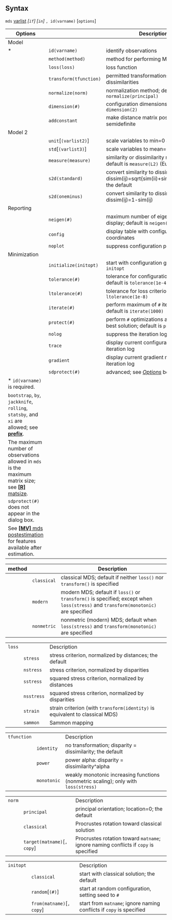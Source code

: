 ## Syntax

`mds`
[varlist](http://www.stata.com/help.cgi?varlist)
_\[`if`\] \[`in`\]_ `, id(varname)`
\[`options`\]

| Options                                                                                                                                                                               |                            | Description                                                                                                                                               |
|---------------------------------------------------------------------------------------------------------------------------------------------------------------------------------------|----------------------------|-----------------------------------------------------------------------------------------------------------------------------------------------------------|
| Model                                                                                                                                                                                 |                            |                                                                                                                                                           |
| \*                                                                                                                                                                                    | `id(varname)`              | identify observations                                                                                                                                     |
|                                                                                                                                                                                       | `method(method)`           | method for performing MDS                                                                                                                                 |
|                                                                                                                                                                                       | `loss(loss)`               | loss function                                                                                                                                             |
|                                                                                                                                                                                       | `transform(tfunction)`     | permitted transformations of dissimilarities                                                                                                              |
|                                                                                                                                                                                       | `normalize(norm)`          | normalization method; default is `normalize(principal)`                                                                                                   |
|                                                                                                                                                                                       | `dimension(#)`             | configuration dimensions; default is `dimension(2)`                                                                                                       |
|                                                                                                                                                                                       | `addconstant`              | make distance matrix positive semidefinite                                                                                                                |
| Model 2                                                                                                                                                                               |                            |                                                                                                                                                           |
|                                                                                                                                                                                       | `unit`\[`(varlist2)`\] | scale variables to min=0 and max=1                                                                                                                        |
|                                                                                                                                                                                       | `std`\[`(varlist3)`\]  | scale variables to mean=0 and sd=1                                                                                                                        |
|                                                                                                                                                                                       | `measure(measure)`         | similarity or dissimilarity measure; default is `measure(L2)` (Euclidean)                                                                                 |
|                                                                                                                                                                                       | `s2d(standard)`        | convert similarity to dissimilarity: dissim(ij)=sqrt{sim(ii)+sim(jj)-2sim(ij)}; the default |
|                                                                                                                                                                                       | `s2d(oneminus)`        | convert similarity to dissimilarity: dissim(ij)=1-sim(ij)                                                                                                 |
| Reporting                                                                                                                                                                             |                            |                                                                                                                                                           |
|                                                                                                                                                                                       | `neigen(#)`                | maximum number of eigenvalues to display; default is `neigen(10)`                                                                                         |
|                                                                                                                                                                                       | `config`                   | display table with configuration coordinates                                                                                                              |
|                                                                                                                                                                                       | `noplot`                   | suppress configuration plot                                                                                                                               |
| Minimization                                                                                                                                                                          |                            |                                                                                                                                                           |
|                                                                                                                                                                                       | `initialize(initopt)`      | start with configuration given in `initopt`                                                                                                               |
|                                                                                                                                                                                       | `tolerance(#)`             | tolerance for configuration matrix; default is `tolerance(1e-4)`                                                                                          |
|                                                                                                                                                                                       | `ltolerance(#)`            | tolerance for loss criterion; default is `ltolerance(1e-8)`                                                                                               |
|                                                                                                                                                                                       | `iterate(#)`               | perform maximum of `#` iterations; default is `iterate(1000)`                                                                                             |
|                                                                                                                                                                                       | `protect(#)`               | perform `#` optimizations and report best solution; default is `protect(1)`                                                                               |
|                                                                                                                                                                                       | `nolog`                    | suppress the iteration log                                                                                                                                |
|                                                                                                                                                                                       | `trace`                    | display current configuration in iteration log                                                                                                            |
|                                                                                                                                                                                       | `gradient`                 | display current gradient matrix in iteration log                                                                                                          |
|                                                                                                                                                                                       | `sdprotect(#)`             | advanced; see [<var class="command">Options</var><strong></strong>](#sdprotect()) below                                        |
| \* `id(varname)` is required.                                                                                                                                                         |                            |                                                                                                                                                           |
| `bootstrap`, `by`, `jackknife`, `rolling`, `statsby`, and `xi` are allowed; see [<strong>prefix</strong>](http://www.stata.com/help.cgi?prefix).           |                            |                                                                                                                                                           |
| The maximum number of observations allowed in `mds` is the maximum matrix size; see [<strong>[R]</strong> matsize](http://www.stata.com/help.cgi?matsize). |                            |                                                                                                                                                           |
| `sdprotect(#)` does not appear in the dialog box.                                                                                                                                     |                            |                                                                                                                                                           |
| See [<strong>[MV]</strong> mds postestimation](http://www.stata.com/help.cgi?mds_postestimation) for features available after estimation.                  |                            |                                                                                                                                                           |

| method |             | Description                                                                                                                        |
|--------|-------------|------------------------------------------------------------------------------------------------------------------------------------|
|        | `classical` | classical MDS; default if neither `loss()` nor `transform()` is specified                                                          |
|        | `modern`    | modern MDS; default if `loss()` or `transform()` is specified; except when `loss(stress)` and `transform(monotonic)` are specified |
|        | `nonmetric` | nonmetric (modern) MDS; default when `loss(stress)` and `transform(monotonic)` are specified                                       |

|        |            |                                                                              |
|--------|------------|------------------------------------------------------------------------------|
| `loss` |            | Description                                                                  |
|        | `stress`   | stress criterion, normalized by distances; the default                       |
|        | `nstress`  | stress criterion, normalized by disparities                                  |
|        | `sstress`  | squared stress criterion, normalized by distances                            |
|        | `nsstress` | squared stress criterion, normalized by disparities                          |
|        | `strain`   | strain criterion (with `transform(identity)` is equivalent to classical MDS) |
|        | `sammon `  | Sammon mapping                                                               |

|             |             |                                                                                     |
|-------------|-------------|-------------------------------------------------------------------------------------|
| `tfunction` |             | Description                                                                         |
|             | `identity`  | no transformation; disparity = dissimilarity; the default                           |
|             | `power`     | power alpha: disparity = dissimilarity^alpha                                        |
|             | `monotonic` | weakly monotonic increasing functions (nonmetric scaling); only with `loss(stress)` |

|        |                                 |                                                                                      |
|--------|---------------------------------|--------------------------------------------------------------------------------------|
| `norm` |                                 | Description                                                                          |
|        | `principal`                     | principal orientation; location=0; the default                                       |
|        | `classical`                     | Procrustes rotation toward classical solution                                        |
|        | `target(matname)`\[`, copy`\] | Procrustes rotation toward `matname`; ignore naming conflicts if `copy` is specified |

|           |                               |                                                                      |
|-----------|-------------------------------|----------------------------------------------------------------------|
| `initopt` |                               | Description                                                          |
|           | `classical`                   | start with classical solution; the default                           |
|           | `random`\[`(#)`\]         | start at random configuration, setting seed to `#`                   |
|           | `from(matname)`\[`, copy`\] | start from `matname`; ignore naming conflicts if `copy` is specified |
